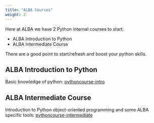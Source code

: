```yaml
---
title: "ALBA Courses"
weight: 2
---
```


Here at ALBA we have 2 Python internal courses to start:
* ALBA Introduction to Python
* ALBA Intermediate Course

There are a good point to start/refresh and boost your python skills.

## ALBA Introduction to Python
Basic knowledge of python: [pythoncourse-intro](https://gitlab.com/alba-synchrotron/controls-section/pythoncourse-intro)

## ALBA Intermediate Course
Introduction to Python object-oriented programming and some ALBA specific tools:
[pythoncourse-intermediate](https://gitlab.com/alba-synchrotron/controls-section/pythoncourse-intermediate)